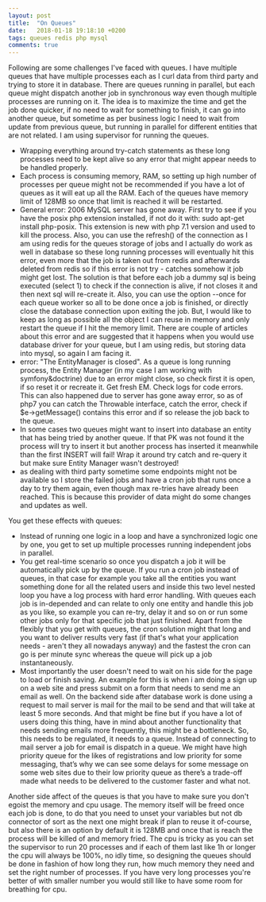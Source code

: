 ```yaml
---
layout: post
title:  "On Queues"
date:   2018-01-18 19:18:10 +0200
tags: queues redis php mysql
comments: true
---	
```


Following are some challenges I've faced with queues. I have multiple queues that have multiple processes each as I curl data from third party and trying to store it in database. There are queues running in parallel, but each queue might dispatch another job in synchronous way even though multiple processes are running on it. The idea is to maximize the time and get the job done quicker, if no need to wait for something to finish, it can go into another queue, but sometime as per business logic I need to wait from update from previous queue, but running in parallel for different entities that are not related. I am using supervisor for running the queues.


- Wrapping everything around try-catch statements as these long processes need to be kept alive so any error that might appear needs to be handled properly.
- Each process is consuming memory, RAM, so setting up high number of processes per queue might not be recommended if you have a lot of queues as it will eat up all the RAM. Each of the queues have memory limit of 128MB so once that limit is reached it will be restarted.
- General error: 2006 MySQL server has gone away. First try to see if you have the posix php
extension installed, if not do it with: sudo apt-get install php-posix. This extension is new with php 7.1 version and used to kill the process. Also, you can use the refresh() of the connection as I am using redis for the queues storage of jobs and I actually do work as well in database so these long running processes will eventually hit this error, even more that the job is taken out from redis and afterwards deleted from redis so if this error is not try - catches somehow it job might get lost. The solution is that before each job a dummy sql is being executed (select 1) to check if the connection is alive, if not closes it and then next sql will re-create it. Also, you can use the option --once for each queue worker so all to be done once a job is finished, or directly close the database connection upon exiting the job. But, I would like to keep as long as possible all the object I can reuse in memory and only restart the queue if I hit the memory limit. There are couple of articles about this error and are suggested that it happens when you would use database driver for your queue, but I am using redis, but storing data into mysql, so again I am
facing it.
- error: "The EntityManager is closed". As a queue is long running process, the Entity Manager (in my case I am working with symfony&doctrine) due to an error might close, so check first it is open, if so reset it or recreate it. Get fresh EM. Check logs for code errors. This can also happened due to server has gone away error, so as of php7 you can catch the Throwable interface, catch the error, check if $e->getMessage() contains this error and if so release the job back to the queue.
- In some cases two queues might want to insert into database an entity that has being tried by another queue. If that PK was not found it the process will try to insert it but another process has inserted it meanwhile than the first INSERT will fail! Wrap it around try catch and re-query it but make sure Entity Manager wasn't destroyed!
- as dealing with third party sometime some endpoints might not be available so I store the failed jobs and have a cron job that runs once a day to try them again, even though max re-tries have already been reached. This is because this provider of data might do some changes and updates as well.

You get these effects with queues:
- Instead of running one logic in a loop and have a synchronized logic one by one, you get to set up multiple processes running independent jobs in parallel.
- You get real-time scenario so once you dispatch a job it will be automatically pick up by the queue. If you run a cron job instead of queues, in that case for example you take all the entities you want something done for all the related users and inside this two level nested loop you have a log process with hard error handling. With queues each job is in-depended and can relate to only one entity and handle this job as you like, so example you can re-try, delay it and so on or run some other jobs only for that specific job that just finished. Apart from the flexibly that you get with queues, the cron solution might that long and you want to deliver results very fast (if that's what your application needs - aren't they all nowadays anyway) and the fastest the cron can go is per minute sync whereas the queue will pick up a job instantaneously.
- Most importantly the user doesn't need to wait on his side for the page to load or finish saving. An example for this is when i am doing a sign up on a web site and press submit on a form that needs to send me an email as well. On the backend side after database work is done using a request to mail server is mail for the mail to be send and that will take at least 5 more seconds. And that might be fine but if you have a lot of users doing this thing, have in mind about another functionality that needs sending emails more frequently, this might be a bottleneck. So, this needs to be regulated, it needs to a
queue. Instead of connecting to mail server a job for email is dispatch in a queue. We might have high priority queue for the likes of registrations and low priority for some messaging, that’s why we can see some delays for some message on some web sites due to their low priority queue as there’s a trade-off made what needs to be delivered to the customer faster and what not.

Another side affect of the queues is that you have to make sure you don't egoist the memory and cpu usage. The memory itself will be freed once each job is done, to do that you need to unset your variables but not db connector of sort as the next one might break if plan to reuse it of-course, but also there is an option by default it is 128MB and once that is reach the process will be killed of and memory fried. The cpu is tricky as you can set the supervisor to run 20 processes and if each of them last like 1h or longer the cpu will always be 100%, no idly time, so designing the queues should be done in fashion of how long they run, how much memory they need and set the right number of processes. If you have very long processes you're better of with smaller number you would still like to have some room for breathing for cpu.



